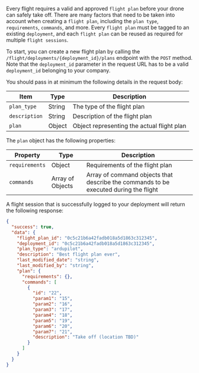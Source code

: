 Every flight requires a valid and approved `flight plan` before your drone can safely take off. There are many factors that need to be taken into account when creating a `flight plan`, including the `plan type`, `requirements`, `commands`, and more. Every `flight plan` must be tagged to an existing `deployment`, and each `flight plan` can be reused as required for multiple `flight sessions`. 

To start, you can create a new flight plan by calling the `/flight/deployments/{deployment_id}/plans` endpoint with the `POST` method. Note that the `deployment_id` parameter in the request URL has to be a valid `deployment_id` belonging to your company. 

You should pass in at minimum the following details in the request body:

| Item          | Type   | Description                                |
| ------------- | ------ | ------------------------------------------ |
| `plan_type`   | String | The type of the flight plan                |
| `description` | String | Description of the flight plan             |
| `plan`        | Object | Object representing the actual flight plan |

The `plan` object has the following properties:

| Property       | Type             | Description                                                                          |
| -------------- | ---------------- | ------------------------------------------------------------------------------------ |
| `requirements` | Object           | Requirements of the flight plan                                                      |
| `commands`     | Array of Objects | Array of command objects that describe the commands to be executed during the flight |

A flight session that is successfully logged to your deployment will return the following response:

```json
{
  "success": true,
  "data": {
    "flight_plan_id": "0c5c21b6a42fadb018a5d1863c312345",
    "deployment_id": "0c5c21b6a42fadb018a5d1863c312345",
    "plan_type": "ardupilot",
    "description": "Best flight plan ever",
    "last_modified_date": "string",
    "last_modified_by": "string",
    "plan": {
      "requirements": {},
      "commands": [
        {
          "id": "22",
          "param1": "15",
          "param2": "16",
          "param3": "17",
          "param4": "18",
          "param5": "19",
          "param6": "20",
          "param7": "21",
          "description": "Take off (location TBD)"
        }
      ]
    }
  }
}
```